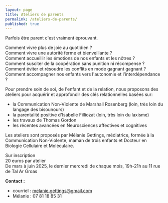 ```yaml
---
layout: page
title: Ateliers de parents
permalink: /ateliers-de-parents/
published: true
---
```


Parfois être parent c'est vraiment éprouvant. <br>

Comment vivre plus de joie au quotidien ? <br>
Comment vivre une autorité ferme et bienveillante ? <br>
Comment accueillir les émotions de nos enfants et les nôtres ? <br>
Comment susciter de la coopération sans punition ni récompense ? <br>
Comment éviter et résoudre les conflits en mode gagnant gagnant ? <br>
Comment accompagner nos enfants vers l'autonomie et l'interdépendance ? <br>

Pour prendre soin de soi, de l'enfant et de la relation, nous proposons des ateliers pour acquérir et approfondir des clés relationnelles basées sur: <br>
- la Communication Non-Violente de Marshall Rosenberg (loin, très loin du langage des bisounours) <br>
- la parentalité positive d'Isabelle Filliozat (loin, très loin du laxisme) <br>
- les travaux de Thomas Gordon <br>
- les récentes avancées en Neurosciences affectives et cognitives <br>

Les ateliers sont proposés par Mélanie Gettings, médiatrice, formée à la Communication Non-Violente, maman de trois enfants et Docteur en Biologie Cellulaire et Moléculaire. <br>
 
Sur inscription <br>
20 euros par atelier <br>
De mars à juin 2025, le dernier mercredi de chaque mois, 19h-21h au 11 rue de Tal Ar Groas <br>

**Contact :**
- courriel : <a href="melanie.gettings@gmail.com">melanie.gettings@gmail.com</a>
- Mélanie : 07 81 18 85 31
